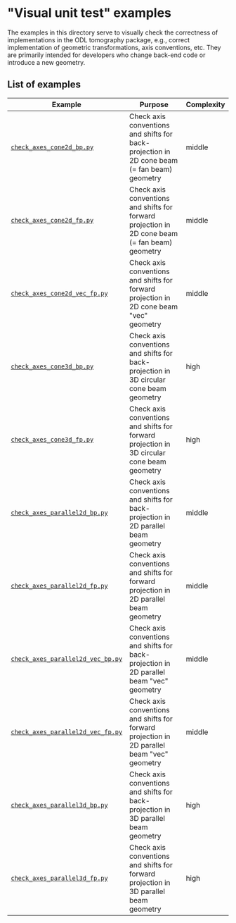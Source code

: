# "Visual unit test" examples

The examples in this directory serve to visually check the correctness of implementations in the ODL tomography package, e.g., correct implementation of geometric transformations, axis conventions, etc.
They are primarily intended for developers who change back-end code or introduce a new geometry.

## List of examples

Example | Purpose | Complexity
------- | ------- | ----------
[`check_axes_cone2d_bp.py`](check_axes_cone2d_bp.py) | Check axis conventions and shifts for back-projection in 2D cone beam (= fan beam) geometry | middle
[`check_axes_cone2d_fp.py`](check_axes_cone2d_fp.py) | Check axis conventions and shifts for forward projection in 2D cone beam (= fan beam) geometry | middle
[`check_axes_cone2d_vec_fp.py`](check_axes_cone2d_vec_fp.py) | Check axis conventions and shifts for forward projection in 2D cone beam "vec" geometry | middle
[`check_axes_cone3d_bp.py`](check_axes_cone3d_bp.py) | Check axis conventions and shifts for back-projection in 3D circular cone beam geometry | high
[`check_axes_cone3d_fp.py`](check_axes_cone3d_fp.py) | Check axis conventions and shifts for forward projection in 3D circular cone beam geometry | high
[`check_axes_parallel2d_bp.py`](check_axes_parallel2d_bp.py) | Check axis conventions and shifts for back-projection in 2D parallel beam geometry | middle
[`check_axes_parallel2d_fp.py`](check_axes_parallel2d_fp.py) | Check axis conventions and shifts for forward projection in 2D parallel beam geometry | middle
[`check_axes_parallel2d_vec_bp.py`](check_axes_parallel2d_vec_bp.py) | Check axis conventions and shifts for back-projection in 2D parallel beam "vec" geometry | middle
[`check_axes_parallel2d_vec_fp.py`](check_axes_parallel2d_vec_fp.py) | Check axis conventions and shifts for forward projection in 2D parallel beam "vec" geometry | middle
[`check_axes_parallel3d_bp.py`](check_axes_parallel3d_bp.py) | Check axis conventions and shifts for back-projection in 3D parallel beam geometry | high
[`check_axes_parallel3d_fp.py`](check_axes_parallel3d_fp.py) | Check axis conventions and shifts for forward projection in 3D parallel beam geometry | high
